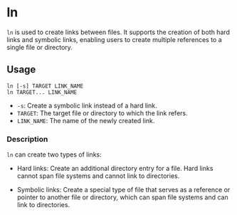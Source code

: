 # ln

`ln` is used to create links between files. It supports the creation of both hard links and symbolic links,
enabling users to create multiple references to a single file or directory.

## Usage

```console
ln [-s] TARGET LINK_NAME
ln TARGET... LINK_NAME
```

- `-s`: Create a symbolic link instead of a hard link.
- `TARGET`: The target file or directory to which the link refers.
- `LINK_NAME`: The name of the newly created link.

### Description

`ln` can create two types of links:

- Hard links: Create an additional directory entry for a file. Hard links cannot span file systems
and cannot link to directories.

- Symbolic links: Create a special type of file that serves as a reference or pointer to another file or directory,
which can span file systems and can link to directories.
